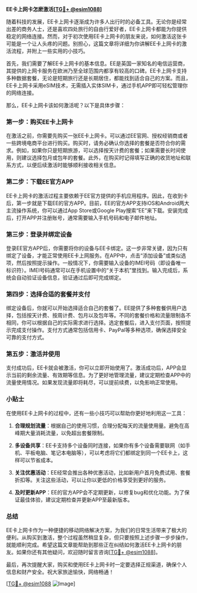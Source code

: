 **EE卡上网卡怎麽激活[[TG💪+ @esim1088](https://t.me/s/esim1088)]**

随着科技的发展，EE卡上网卡逐渐成为许多人出行时的必备工具。无论你是经常出差的商务人士，还是喜欢四处旅行的自由行爱好者，EE卡上网卡都能为你提供稳定的网络连接。然而，对于初次使用EE卡上网卡的朋友来说，如何激活这张卡可能是一个让人头疼的问题。别担心，这篇文章将详细为你讲解EE卡上网卡的激活流程，并附上一些实用的小技巧。

首先，我们需要了解EE卡上网卡的基本信息。EE是英国一家知名的电信运营商，其提供的上网卡服务在欧洲乃至全球范围内都享有较高的口碑。EE卡上网卡支持多种数据套餐，无论是短期旅行还是长期居住，都能找到适合自己的方案。而且，EE卡上网卡采用eSIM技术，无需插入实体SIM卡，通过手机APP即可轻松管理你的网络连接。

那么，EE卡上网卡该如何激活呢？以下是具体步骤：

### 第一步：购买EE卡上网卡

在激活之前，你需要先购买一张EE卡上网卡。可以通过EE官网、授权经销商或者一些跨境电商平台进行购买。购买时，请务必确认你选择的套餐是否符合你的需求。例如，如果你只是短期旅游，可以选择按天计费的套餐；如果需要长时间使用，则建议选择包月或包年的套餐。此外，在购买时记得填写正确的收货地址和联系方式，以便后续激活时能够顺利接收相关信息。

### 第二步：下载EE官方APP

EE卡上网卡的激活过程主要依赖于EE官方提供的手机应用程序。因此，在收到卡后，第一步就是下载EE的官方APP。目前，EE的官方APP支持iOS和Android两大主流操作系统，你可以通过App Store或Google Play搜索“EE”来下载。安装完成后，打开APP并注册账号，通常需要输入手机号码和电子邮件地址。

### 第三步：登录并绑定设备

登录EE官方APP后，你需要将你的设备与EE卡绑定。这一步非常关键，因为只有绑定了设备，才能正常使用EE卡上网服务。在APP中，点击“添加设备”或类似选项，然后按照提示操作。一般情况下，你需要输入设备的IMEI号码（即设备唯一标识符）。IMEI号码通常可以在手机设置中的“关于本机”里找到。输入完成后，系统会自动验证设备信息，验证通过后即可完成绑定。

### 第四步：选择合适的套餐并支付

绑定设备后，你就可以开始选择适合自己的套餐了。EE提供了多种套餐供用户选择，包括按天计费、按周计费、包月以及包年等。不同的套餐价格和流量限制各不相同，你可以根据自己的实际需求进行选择。选定套餐后，进入支付页面，按照提示完成支付操作。支付方式通常包括信用卡、PayPal等多种选项，确保选择安全可靠的支付方式。

### 第五步：激活并使用

支付成功后，EE卡就会被激活，你可以立即开始使用了。激活成功后，APP会显示当前的剩余流量、有效期等信息。为了更好地管理流量，建议定期检查APP中的流量使用情况。如果发现流量即将耗尽，可以提前续费，以免影响正常使用。

### 小贴士

在使用EE卡上网卡的过程中，还有一些小技巧可以帮助你更好地利用这一工具：

1. **合理规划流量**：根据自己的使用习惯，合理分配每天的流量使用量。避免在高峰期大量消耗流量，以免超出套餐限制。
   
2. **多设备共享**：EE卡支持多个设备同时连接，如果你有多个设备需要联网（如手机、平板电脑、笔记本电脑等），可以考虑将它们都绑定到同一个EE卡上，这样可以节省成本。

3. **关注优惠活动**：EE经常会推出各种优惠活动，比如新用户首月免费试用、套餐折扣等。关注这些活动，可以让你以更低的价格享受到更好的服务。

4. **及时更新APP**：EE的官方APP会不定期更新，以修复bug和优化功能。为了保证最佳体验，建议定期检查并更新APP至最新版本。

### 总结

EE卡上网卡作为一种便捷的移动网络解决方案，为我们的日常生活带来了极大的便利。从购买到激活，整个过程虽然稍显复杂，但只要按照上述步骤一步步操作，就能顺利完成。希望这篇文章能帮助到那些正在纠结如何激活EE卡上网卡的朋友。如果你还有其他疑问，欢迎随时留言咨询[[TG💪+ @esim1088](https://t.me/s/esim1088)]。

最后，再次提醒大家，购买和使用EE卡上网卡时一定要选择正规渠道，确保个人信息和财产安全。祝大家旅途愉快，网络畅通！

[[TG💪+ @esim1088](https://t.me/s/esim1088) ![Image](https://i.postimg.cc/4NQfJmqS/Snipaste-2025-05-13-00-14-12.png)]